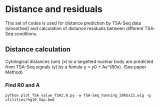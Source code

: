 # Distance and residuals
This set of codes is used for distance prediction by TSA-Seq data (smoothed) and calculation of distance residuals between different TSA-Seq conditions.

## Distance calculation
Cytological distances (um) (x) to a targetted nuclear body are predicted from TSA-Seq signals (y) by a fomula y = y0 + A*e^(R0*x). (See paper Method)

### Find R0 and A

```shell
python plot_TSA_value_TSA2.0.py -w TSA-Seq_hanning_20kbx21.wig -g utilities/hg19_Gap.bed

